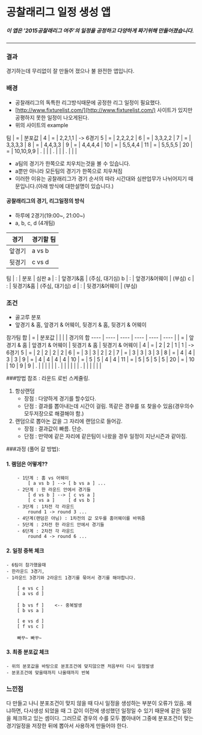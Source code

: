 
# 공찰래리그 일정 생성 앱

##### 이 앱은 ’2015공찰래리그 여주’의 일정을 공정하고 다양하게 짜기위해 만들어졌습니다.

***

### 결과
경기하는데 무리없이 잘 만들어 졌으나 불 완전한 앱입니다.

### 배경
- 공찰래리그의 독특한 리그방식때문에 공정한 리그 일정이 필요했다.
- [http://www.fixturelist.com/](http://www.fixturelist.com/) 사이트가 있지만 공평하지 못한 일정이 나오게된다.
- 위의 사이트의 example

팀 | = | 분포값 |
4 | = | 2,2,1,1 | -> 6경기
5 | = | 2,2,2,2 |
6 | = | 3,3,2,2 |
7 | = | 3,3,3,3 |
8 | = | 4,4,3,3 |
9 | = | 4,4,4,4 |
10 | = | 5,5,4,4 |
11 | = | 5,5,5,5 |
20 | = | 10,10,9,9 |
. | | |
. | | |
. | | |
	
- a팀의 경기가 한쪽으로 치우치는것을 볼 수 있습니다.
- a뿐만 아니라 모든팀의 경기가 한쪽으로 치우쳐짐
- 이러한 이유는 공찰래리그가 경기 순서의 따라 시간대와 심판업무가 나뉘어지기 때문입니다.(아래 방식에 대한설명이 있습니다.)

#### 공찰래리그의 경기, 리그일정의 방식
- 하루에 2경기(19:00~, 21:00~)
- a, b, c, d (4개팀)

 경기  | 경기할 팀 
 ----  | ---- 
앞경기 | a vs b 
뒷경기 | c vs d 

팀 | : | 분포 | 심판 
a | : | 앞경기&홈 | (주심, 대기심)
b | : | 앞경기&어웨이 | (부심)
c | : | 뒷경기&홈 | (주심, 대기심)
d | : | 뒷경기&어웨이 | (부심)

### 조건
- 골고루 분포
- 앞경기 & 홈, 앞경기 & 어웨이, 뒷경기 & 홈, 뒷경기 & 어웨이

참가팀 합 | = | 분포값 |  |  |  | 경기의 합
---- | ---- | ---- | ---- | ---- | ---- |
 | = | 앞경기 & 홈 | 앞경기 & 어웨이 | 뒷경기 & 홈 | 뒷경기 & 어웨이 |
4 | = | 2 | 2 | 1 | 1 | -> 6경기
5 | = | 2 | 2 | 2 | 2 |
6 | = | 3 | 3 | 2 | 2 |
7 | = | 3 | 3 | 3 | 3 |
8 | = | 4 | 4 | 3 | 3 |
9 | = | 4 | 4 | 4 | 4 |
10 | = | 5 | 5 | 4 | 4 |
11 | = | 5 | 5 | 5 | 5 |
20 | = | 10 | 10 | 9 | 9 |
. | | | | | |
. | | | | | |
. | | | | | |

###방법
참조 : 라운드 로빈 스케쥴링.

1. 항상랜덤
	- 장점 : 다양하게 경기를 할수있다.
	- 단점 : 결과를 뽑아내는데 시간이 걸림. 똑같은 경우를 또 찾을수 있음(경우의수 모두저장으로 해결해야 함.)
2. 랜덤으로 뽑아논 값을 그 자리에 랜덤으로 들어감.
	- 장점 : 결과값이 빠름. 단순.
	- 단점 : 만약에 같은 자리에 같은팀이 나왔을 경우 일정이 지난시즌과 같아짐.


###과정 (풀어 갈 방법):
#### 1. 램덤은 어떻게??
```
	- 1단계 : 홈 vs 어웨이
		[ a vs b ] --> [ b vs a ] ...
	- 2단계 : 한 라운드 안에서 경기들
		[ d vs b ] --> [ c vs a ]
		[ c vs a ] 	   [ d vs b ]
	- 3단계 : 1차전 각 라운드
		round 1 -> round 3 ...
	- 4단계(랜덤은 아님) : 1차전의 값 모두를 홈어웨이를 바꿔줌
	- 5단계 : 2차전 한 라운드 안에서 경기들
	- 6단계 : 2차전 각 라운드
		round 4 -> round 6 ...
```

#### 2. 일정 중복 체크
	- 6팀이 참가했을때
	- 한라운드 3경기,
	- 1라운드 3경기와 2라운드 1경기를 묶어서 경기를 해야합니다.

```
	[ e vs c ]
	[ a vs d ]

	[ b vs f ]    <-- 중복발생
	[ b vs a ]

	[ e vs d ]
	[ f vs c ]

	빠꾸~ 빠꾸~
```

#### 3. 최종 분포값 체크
	- 위의 분포값을 바탕으로 분포조건에 맞지않으면 처음부터 다시 일정발생
	- 분포조건에 맞을때까지 나올때까지 반복

### 느낀점
다 만들고 나니 분포조건이 맞지 않을 때 다시 일정을 생성하는 부분이 오류가 있음. 왜냐하면, 다시생성 되었을 때 그 값이 이전에 생성했던 일정일 수 있기 때문에 같은 일정을 체크하고 있는 셈이다. 그러므로 경우의 수를 모두 뽑아내어 그중에 분포조건이 맞는 경기일정을 저장한 뒤에 뽑아서 사용하게 만들어야 한다.


